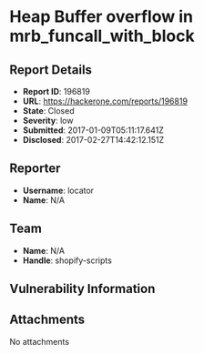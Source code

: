 # Heap Buffer overflow in mrb_funcall_with_block

## Report Details
- **Report ID**: 196819
- **URL**: https://hackerone.com/reports/196819
- **State**: Closed
- **Severity**: low
- **Submitted**: 2017-01-09T05:11:17.641Z
- **Disclosed**: 2017-02-27T14:42:12.151Z

## Reporter
- **Username**: locator
- **Name**: N/A

## Team
- **Name**: N/A
- **Handle**: shopify-scripts

## Vulnerability Information


## Attachments
No attachments
